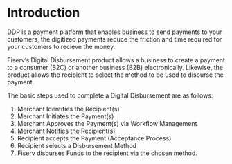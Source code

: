 # Introduction

DDP is a payment platform that enables business to send payments to your customers, the digitized payments reduce the friction and time required for your customers to recieve the money.

Fiserv’s Digital Disbursement product allows a business to create a payment to a consumer (B2C) or another business (B2B) electronically. Likewise, the product allows the recipient to select the method to be used to disburse the payment.

The basic steps used to complete a Digital Disbursement are as follows:

1. Merchant Identifies the Recipient(s)
2. Merchant Initiates the Payment(s)
3. Merchant Approves the Payment(s) via Workflow Management 
4. Merchant Notifies the Recipient(s)
5. Recipient accepts the Payment (Acceptance Process)
6. Recipient selects a Disbursement Method
7. Fiserv disburses Funds to the recipient  via the chosen method.
